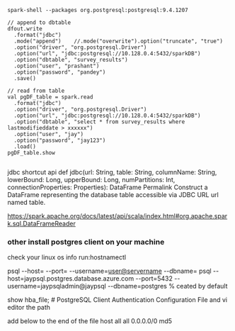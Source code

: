 ```
spark-shell --packages org.postgresql:postgresql:9.4.1207

// append to dbtable
dfout.write
  .format("jdbc")
  .mode("append")    //.mode("overwrite").option("truncate", "true")
  .option("driver", "org.postgresql.Driver")
  .option("url", "jdbc:postgresql://10.128.0.4:5432/sparkDB")
  .option("dbtable", "survey_results")
  .option("user", "prashant")
  .option("password", "pandey")
  .save()

// read from table
val pgDF_table = spark.read
  .format("jdbc")
  .option("driver", "org.postgresql.Driver")
  .option("url", "jdbc:postgresql://10.128.0.4:5432/sparkDB")
  .option("dbtable", "select * from survey_results where lastmodifieddate > xxxxxx")
  .option("user", "jay")
  .option("password", "jay123")
  .load()
pgDF_table.show


```
jdbc shortcut api
def jdbc(url: String, table: String, columnName: String, lowerBound: Long, upperBound: Long, numPartitions: Int, connectionProperties: Properties): DataFrame
    Permalink
    Construct a DataFrame representing the database table accessible via JDBC URL url named table.

https://spark.apache.org/docs/latest/api/scala/index.html#org.apache.spark.sql.DataFrameReader

### other install postgres client on your machine

check your linux os info run:hostnamectl

psql --host=<servername> --port=<port> --username=<user@servername> --dbname=<dbname>
psql --host=jaypsql.postgres.database.azure.com --port=5432 --username=jaypsqladmin@jaypsql --dbname=postgres % ceated by default 


show hba_file; # PostgreSQL Client Authentication Configuration File and vi editor the path 

add below to the end of the file
host	all				all				0.0.0.0/0				md5


